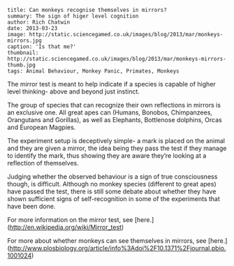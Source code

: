 ```
title: Can monkeys recognise themselves in mirrors?
summary: The sign of higer level cognition
author: Rich Chatwin
date: 2013-03-23
image: http://static.sciencegamed.co.uk/images/blog/2013/mar/monkeys-mirrors.jpg
caption: 'Is that me?'
thumbnail: http://static.sciencegamed.co.uk/images/blog/2013/mar/monkeys-mirrors-thumb.jpg
tags: Animal Behaviour, Monkey Panic, Primates, Monkeys
```
The mirror test is meant to help indicate if a species is capable of higher level thinking- above and beyond just instinct.

The group of species that can recognize their own reflections in mirrors is an exclusive one. All great apes can (Humans, Bonobos, Chimpanzees, Orangutans and Gorillas), as well as Elephants, Bottlenose dolphins, Orcas and European Magpies.

The experiment setup is deceptively simple- a mark is placed on the animal and they are given a mirror, the idea being they pass the test if they manage to identify the mark, thus showing they are aware they’re looking at a reflection of themselves.

<!-- break -->


Judging whether the observed behaviour is a sign of true consciousness though, is difficult. Although no monkey species (different to great apes) have passed the test, there is still some debate about whether they have shown sufficient signs of self-recognition in some of the experiments that have been done.



For more information on the mirror test, see [here.] (http://en.wikipedia.org/wiki/Mirror_test)

For more about whether monkeys can see themselves in mirrors, see [here.] (http://www.plosbiology.org/article/info%3Adoi%2F10.1371%2Fjournal.pbio.1001024)
